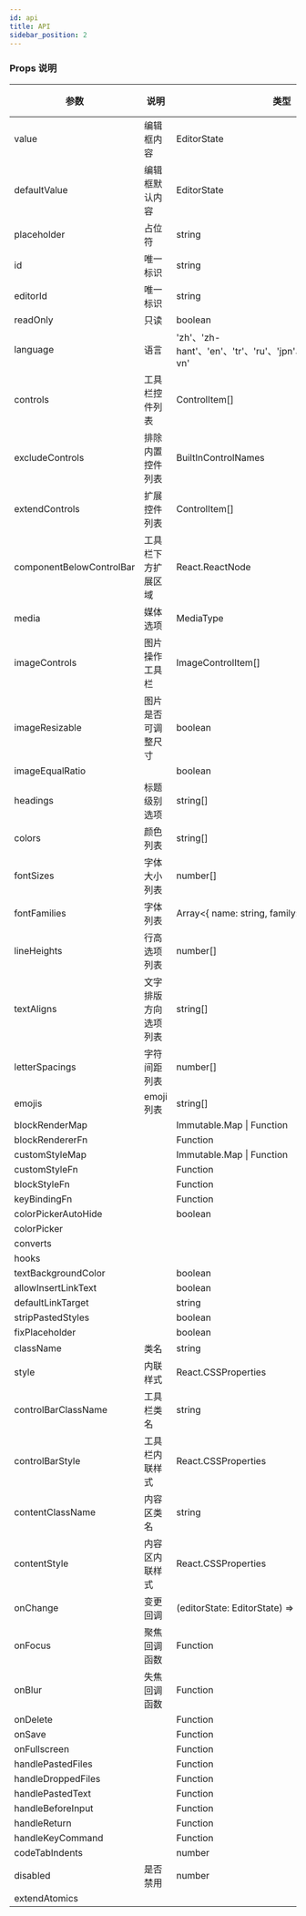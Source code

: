 ```yaml
---
id: api
title: API
sidebar_position: 2
---
```


### Props 说明

| 参数                     | 说明                 | 类型                                                                | 默认值 |
| ------------------------ | -------------------- | ------------------------------------------------------------------- | ------ |
| value                    | 编辑框内容           | EditorState                                                         | null   |
| defaultValue             | 编辑框默认内容       | EditorState                                                         | null   |
| placeholder              | 占位符               | string                                                              | null   |
| id                       | 唯一标识             | string                                                              | null   |
| editorId                 | 唯一标识             | string                                                              | null   |
| readOnly                 | 只读                 | boolean                                                             | false  |
| language                 | 语言                 | 'zh'、'zh-hant'、'en'、'tr'、'ru'、'jpn'、'kr'、'pl'、'fr'、'vi-vn' | 'en'   |
| controls                 | 工具栏控件列表       | ControlItem[]                                                       | []     |
| excludeControls          | 排除内置控件列表     | BuiltInControlNames                                                 | []     |
| extendControls           | 扩展控件列表         | ControlItem[]                                                       | []     |
| componentBelowControlBar | 工具栏下方扩展区域   | React.ReactNode                                                     | null   |
| media                    | 媒体选项             | MediaType                                                           | null   |
| imageControls            | 图片操作工具栏       | ImageControlItem[]                                                  | null   |
| imageResizable           | 图片是否可调整尺寸   | boolean                                                             | true   |
| imageEqualRatio          |                      | boolean                                                             | true   |
| headings                 | 标题级别选项         | string[]                                                            |        |
| colors                   | 颜色列表             | string[]                                                            |        |
| fontSizes                | 字体大小列表         | number[]                                                            |        |
| fontFamilies             | 字体列表             | Array<{ name: string, family: string }>                             |        |
| lineHeights              | 行高选项列表         | number[]                                                            |        |
| textAligns               | 文字排版方向选项列表 | string[]                                                            |        |
| letterSpacings           | 字符间距列表         | number[]                                                            |        |
| emojis                   | emoji 列表           | string[]                                                            |        |
| blockRenderMap           |                      | Immutable.Map \| Function                                           |        |
| blockRendererFn          |                      | Function                                                            |        |
| customStyleMap           |                      | Immutable.Map \| Function                                           |        |
| customStyleFn            |                      | Function                                                            |        |
| blockStyleFn             |                      | Function                                                            |        |
| keyBindingFn             |                      | Function                                                            |        |
| colorPickerAutoHide      |                      | boolean                                                             | true   |
| colorPicker              |                      |                                                                     |        |
| converts                 |                      |                                                                     |        |
| hooks                    |                      |                                                                     |        |
| textBackgroundColor      |                      | boolean                                                             |        |
| allowInsertLinkText      |                      | boolean                                                             | false  |
| defaultLinkTarget        |                      | string                                                              |        |
| stripPastedStyles        |                      | boolean                                                             | false  |
| fixPlaceholder           |                      | boolean                                                             | false  |
| className                | 类名                 | string                                                              |        |
| style                    | 内联样式             | React.CSSProperties                                                 | null   |
| controlBarClassName      | 工具栏类名           | string                                                              |        |
| controlBarStyle          | 工具栏内联样式       | React.CSSProperties                                                 | null   |
| contentClassName         | 内容区类名           | string                                                              |        |
| contentStyle             | 内容区内联样式       | React.CSSProperties                                                 | null   |
| onChange                 | 变更回调             | (editorState: EditorState) => void                                  |        |
| onFocus                  | 聚焦回调函数         | Function                                                            |        |
| onBlur                   | 失焦回调函数         | Function                                                            |        |
| onDelete                 |                      | Function                                                            |        |
| onSave                   |                      | Function                                                            |        |
| onFullscreen             |                      | Function                                                            |        |
| handlePastedFiles        |                      | Function                                                            |        |
| handleDroppedFiles       |                      | Function                                                            |        |
| handlePastedText         |                      | Function                                                            |        |
| handleBeforeInput        |                      | Function                                                            |        |
| handleReturn             |                      | Function                                                            |        |
| handleKeyCommand         |                      | Function                                                            |        |
| codeTabIndents           |                      | number                                                              |        |
| disabled                 | 是否禁用             | number                                                              | false  |
| extendAtomics            |                      |                                                                     |        |
